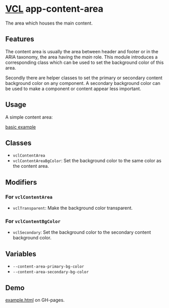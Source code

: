 # [VCL](https://github.com/vcl/doc) app-content-area

The area which houses the main content.

## Features

The content area is usually the area between header and footer or in the ARIA
taxonomy, the area having the _main_ role.
This module introduces a corresponding class which can be used to set the
background color of this area.

Secondly there are helper classes to set the primary or secondary
content background color on any component.
A secondary background color can be used to make a component or content
appear less important.

## Usage

A simple content area:

[basic example](/demo/example.html)

## Classes

- `vclContentArea`
- `vclContentAreaBgColor`: Set the background color to the same color as the content area.

## Modifiers

### For `vclContentArea`

- `vclTransparent`: Make the background color transparent.

### For `vclContentBgColor`

- `vclSecondary`: Set the background color to the secondary content
  background color.

## Variables

- `--content-area-primary-bg-color`
- `--content-area-secondary-bg-color`

## Demo

[example.html](/demo/example.html) on GH-pages.
